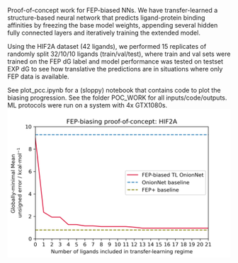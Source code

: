 Proof-of-concept work for FEP-biased NNs. We have transfer-learned a structure-based neural network that predicts ligand-protein binding affinities by freezing the base model weights, appending several hidden fully connected layers and iteratively training the extended model.



Using the HIF2A dataset (42 ligands), we performed 15 replicates of randomly split 32/10/10 ligands (train/val/test), where train and val sets were trained on the FEP dG label and model performance was tested on testset EXP dG to see how translative the predictions are in situations where only FEP data is available.



See plot_pcc.ipynb for a (sloppy) notebook that contains code to plot the biasing progression. See the folder POC_WORK for all inputs/code/outputs. ML protocols were run on a system with 4x GTX1080s.
![](<./POC_PLOT.png>)
